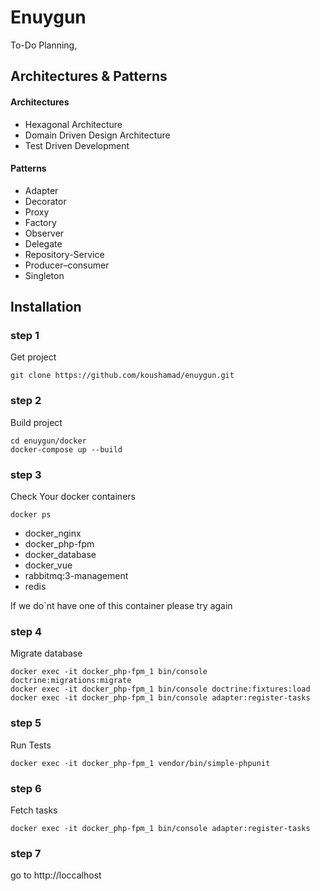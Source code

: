 # Enuygun

To-Do Planning,

## Architectures & Patterns

#### Architectures
- Hexagonal Architecture
- Domain Driven Design Architecture
- Test Driven Development

#### Patterns
- Adapter
- Decorator
- Proxy
- Factory
- Observer
- Delegate
- Repository-Service
- Producer–consumer
- Singleton


## Installation

### step 1
Get project
```shell script
git clone https://github.com/koushamad/enuygun.git
```

### step 2
Build project
```shell script
cd enuygun/docker
docker-compose up --build
```

### step 3
Check Your docker containers
```shell script
docker ps
```
- docker_nginx
- docker_php-fpm
- docker_database
- docker_vue
- rabbitmq:3-management
- redis

If we do`nt have one of this container please try again

### step 4
Migrate database
```shell script
docker exec -it docker_php-fpm_1 bin/console doctrine:migrations:migrate 
docker exec -it docker_php-fpm_1 bin/console doctrine:fixtures:load
docker exec -it docker_php-fpm_1 bin/console adapter:register-tasks
```

### step 5
Run Tests
```shell script
docker exec -it docker_php-fpm_1 vendor/bin/simple-phpunit
```

### step 6
Fetch tasks
```shell script
docker exec -it docker_php-fpm_1 bin/console adapter:register-tasks
```

### step 7
go to http://loccalhost
